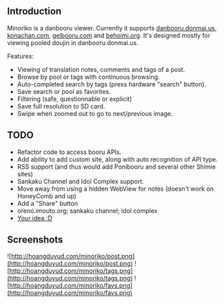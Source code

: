 ## Introduction ##
Minoriko is a danbooru viewer. Currently it supports [danbooru.donmai.us](http://danbooru.donmai.us), [konachan.com](http://konachan.com), [gelbooru.com](http://gelbooru.com) and [behoimi.org](http://behoimi.org). It's designed mostly for viewing pooled doujin in danbooru.donmai.us.

Features:
  * Viewing of translation notes, comments and tags of a post.
  * Browse by pool or tags with continuous browsing.
  * Auto-completed search by tags (press hardware "search" button).
  * Save search or pool as favorites.
  * Filtering (safe, questionnable or explicit)
  * Save full resolution to SD card.
  * Swipe when zoomed out to go to next/previous image.

## TODO ##
  * Refactor code to access booru APIs.
  * Add ability to add custom site, along with auto recognition of API type.
  * RSS support (and thus would add Ponibooru and several other Shimie sites)
  * Sankaku Channel and Idol Complex support.
  * Move away from using a hidden WebView for notes (doesn't work on HoneyComb and up)
  * Add a "Share" button
  * oreno.imouto.org; sankaku channel; idol complex
  * [Your idea :D](http://code.google.com/p/minoriko/issues)

## Screenshots ##
![http://hoangduyud.com/minoriko/post.png](http://hoangduyud.com/minoriko/post.png)
![http://hoangduyud.com/minoriko/tags.png](http://hoangduyud.com/minoriko/tags.png)
![http://hoangduyud.com/minoriko/favs.png](http://hoangduyud.com/minoriko/favs.png)